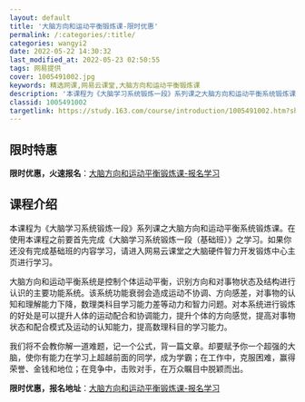 ```yaml
---
layout: default
title: '大脑方向和运动平衡锻炼课-限时优惠'
permalink: /:categories/:title/
categories: wangyi2
date: 2022-05-22 14:30:32
last_modified_at: 2022-05-23 02:50:55
tags: 网易提供
cover: 1005491002.jpg
keywords: 精选网课,网易云课堂,大脑方向和运动平衡锻炼课
description: '本课程为《大脑学习系统锻炼一段》系列课之大脑方向和运动平衡系统锻炼课。在使用本课程之前要首先完成《大脑学习系统锻炼一段（'
classid: 1005491002
targetlink: https://study.163.com/course/introduction/1005491002.htm?share=1&shareId=1025206652&utm_campaign=share&utm_medium=iphoneShare&utm_source=&utm_u=1025206652
---
```


## 限时特惠

**限时优惠，火速报名**：[大脑方向和运动平衡锻炼课-报名学习](https://study.163.com/course/introduction/1005491002.htm?share=1&shareId=1025206652&utm_campaign=share&utm_medium=iphoneShare&utm_source=&utm_u=1025206652)

## 课程介绍

本课程为《大脑学习系统锻炼一段》系列课之大脑方向和运动平衡系统锻炼课。在使用本课程之前要首先完成《大脑学习系统锻炼一段（基础班）》之学习。如果你还没有完成基础班的内容学习，请进入网易云课堂之大脑硬件智力开发锻炼中心主页进行学习。

大脑方向和运动平衡系统是控制个体运动平衡，识别方向和对事物状态及结构进行认识的主要功能系统。该系统功能衰弱会造成运动不协调、方向感差，对事物的认知和理解能力下降，数理类科目学习能力差等动力和智力问题。对本系统进行锻炼的好处是可以提升人体的运动配合和协调能力，提升个体的方向感觉，提高对事物状态和配合模式及运动的认知能力，提高数理科目的学习能力。

我们将不会教你解一道难题，记一个公式，背一篇文章。却要赋予你一个超强的大脑，使你有能力在学习上超越前面的同学，成为学霸；在工作中，克服困难，赢得荣誉、金钱和地位；在竞争中，击败对手，在万众瞩目中脱颖而出。

**限时优惠，报名地址**：[大脑方向和运动平衡锻炼课-报名学习](https://study.163.com/course/introduction/1005491002.htm?share=1&shareId=1025206652&utm_campaign=share&utm_medium=iphoneShare&utm_source=&utm_u=1025206652)

